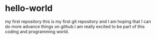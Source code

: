# hello-world
my first repository
this is my first git repository and I am hoping that I can do more advance things on github.I am really excited to be part of this coding and programming world.
